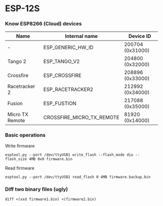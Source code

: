 # ESP-12S


### Know ESP8266 (Cloud) devices
| Name | Internal name | Device ID |
| ---- | ------        | ----      |
| - | ESP_GENERIC_HW_ID | 200704 (0x31000)
| Tango 2 | ESP_TANGO_V2 | 204800 (0x32000)
| Crossfire | ESP_CROSSFIRE | 208896 (0x33000)
| Racetracker 2 | ESP_RACETRACKER2 | 212992 (0x34000)
| Fusion | ESP_FUSTION | 217088 (0x35000)
| Micro TX Remote | CROSSFIRE_MICRO_TX_REMOTE | 81920 (0x14000)



### Basic operations

Write firmware

```
esptool.py --port /dev/ttyUSB1 write_flash --flash_mode dio --flash_size 4MB 0x0 firmware.bin
```

Read firmware
```
esptool.py --port /dev/ttyUSB1 read_flash 0 4MB firmware.backup.bin
```


### Diff two binary files (ugly)
```
diff <(xxd firmware1.bin) <(firmware2.bin)
```
